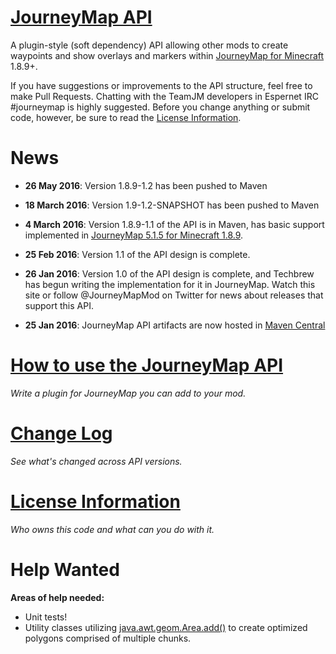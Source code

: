 [JourneyMap API](https://bitbucket.org/TeamJM/journeymap-api)
============================================================

A plugin-style (soft dependency) API allowing other mods to create waypoints and show overlays and markers 
within [JourneyMap for Minecraft](http://journeymap.info) 1.8.9+.

If you have suggestions or improvements to the API structure, feel free to make Pull Requests. Chatting with the TeamJM
developers in Espernet IRC #journeymap is highly suggested.  Before you change anything or submit code, however, be sure
to read the [License Information](docs/license.md).

News
============================================================
* **26 May 2016**: Version 1.8.9-1.2 has been pushed to Maven

* **18 March 2016**: Version 1.9-1.2-SNAPSHOT has been pushed to Maven

* **4 March 2016**: Version 1.8.9-1.1 of the API is in Maven, has basic support implemented in [JourneyMap 5.1.5 for Minecraft 1.8.9](http://minecraft.curseforge.com/projects/journeymap-32274/files/2285371).

* **25 Feb 2016**: Version 1.1 of the API design is complete.

* **26 Jan 2016**: Version 1.0 of the API design is complete, and Techbrew has begun writing the implementation for it in JourneyMap. Watch
this site or follow @JourneyMapMod on Twitter for news about releases that support this API.

* **25 Jan 2016**: JourneyMap API artifacts are now hosted in [Maven Central](http://search.maven.org/#search%7Cga%7C1%7Cjourneymap-api)


[How to use the JourneyMap API](docs/howto.md)
============================================================

*Write a plugin for JourneyMap you can add to your mod.*


[Change Log](docs/changelog.md)
============================================================

*See what's changed across API versions.*


[License Information](docs/license.md)
============================================================

*Who owns this code and what can you do with it.*


Help Wanted
============================================================

**Areas of help needed:**

* Unit tests!
* Utility classes utilizing [java.awt.geom.Area.add()](https://docs.oracle.com/javase/7/docs/api/java/awt/geom/Area.html) to 
create optimized polygons comprised of multiple chunks.